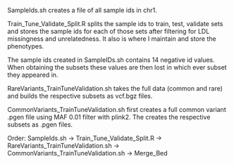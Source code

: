 SampleIds.sh creates a file of all sample ids in chr1.

Train_Tune_Validate_Split.R splits the sample ids to train, test, validate sets and stores the sample ids for each of those sets after filtering for LDL missingness and unrelatedness.
It also is where I maintain and store the phenotypes.

The sample ids created in SampleIDs.sh contains 14 negative id values. When obtaining the subsets these values are then lost in which ever subset they appeared in.

RareVariants_TrainTuneValidation.sh takes the full data (common and rare) and builds the respective subsets as vcf.bgz files.

CommonVariants_TrainTuneValidation.sh first creates a full common variant .pgen file using MAF 0.01 filter with plink2. The creates the respective subsets as .pgen files.

Order:
SampleIds.sh -> Train_Tune_Validate_Split.R -> RareVariants_TrainTuneValidation.sh -> CommonVariants_TrainTuneValidation.sh -> Merge_Bed